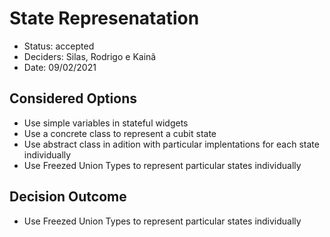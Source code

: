 # State Represenatation

- Status: accepted
- Deciders: Silas, Rodrigo e Kainã
- Date: 09/02/2021

## Considered Options

- Use simple variables in stateful widgets
- Use a concrete class to represent a cubit state
- Use abstract class in adition with particular implentations for each state individually
- Use Freezed Union Types to represent particular states individually

## Decision Outcome

- Use Freezed Union Types to represent particular states individually
